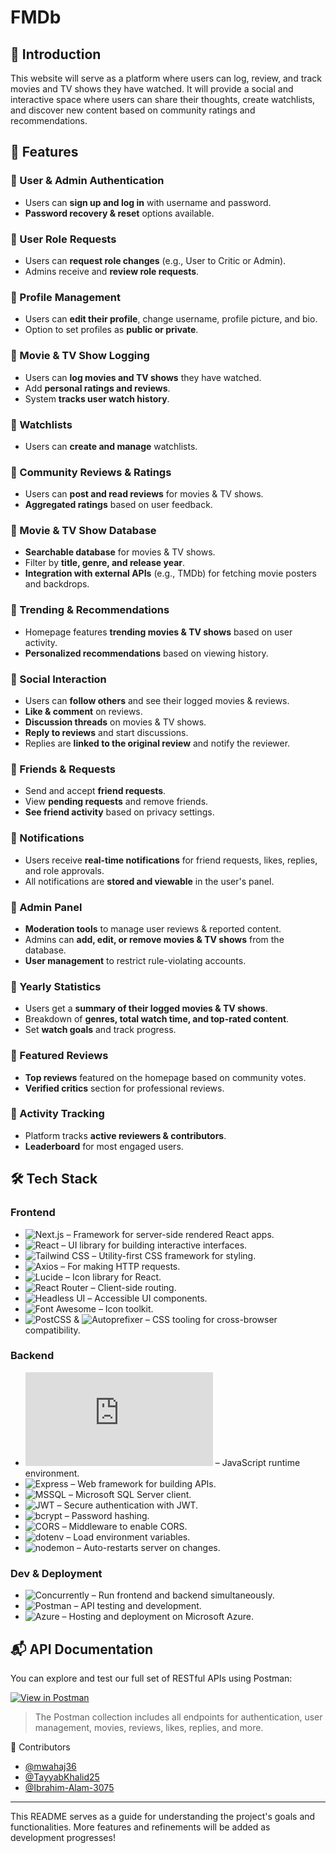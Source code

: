 # FMDb

## 📌 Introduction
This website will serve as a platform where users can log, review, and track movies and TV shows they have watched. It will provide a social and interactive space where users can share their thoughts, create watchlists, and discover new content based on community ratings and recommendations.

## 🚀 Features
### 🔹 User & Admin Authentication
- Users can **sign up and log in** with username and password.
- **Password recovery & reset** options available.

### 🔹 User Role Requests
- Users can **request role changes** (e.g., User to Critic or Admin).
- Admins receive and **review role requests**.

### 🔹 Profile Management
- Users can **edit their profile**, change username, profile picture, and bio.
- Option to set profiles as **public or private**.

### 🔹 Movie & TV Show Logging
- Users can **log movies and TV shows** they have watched.
- Add **personal ratings and reviews**.
- System **tracks user watch history**.

### 🔹 Watchlists
- Users can **create and manage** watchlists.

### 🔹 Community Reviews & Ratings
- Users can **post and read reviews** for movies & TV shows.
- **Aggregated ratings** based on user feedback.

### 🔹 Movie & TV Show Database
- **Searchable database** for movies & TV shows.
- Filter by **title, genre, and release year**.
- **Integration with external APIs** (e.g., TMDb) for fetching movie posters and backdrops.

### 🔹 Trending & Recommendations
- Homepage features **trending movies & TV shows** based on user activity.
- **Personalized recommendations** based on viewing history.

### 🔹 Social Interaction
- Users can **follow others** and see their logged movies & reviews.
- **Like & comment** on reviews.
- **Discussion threads** on movies & TV shows.
- **Reply to reviews** and start discussions.
- Replies are **linked to the original review** and notify the reviewer.

### 🔹 Friends & Requests
- Send and accept **friend requests**.
- View **pending requests** and remove friends.
- **See friend activity** based on privacy settings.

### 🔹 Notifications
- Users receive **real-time notifications** for friend requests, likes, replies, and role approvals.
- All notifications are **stored and viewable** in the user's panel.

### 🔹 Admin Panel
- **Moderation tools** to manage user reviews & reported content.
- Admins can **add, edit, or remove movies & TV shows** from the database.
- **User management** to restrict rule-violating accounts.

### 🔹 Yearly Statistics
- Users get a **summary of their logged movies & TV shows**.
- Breakdown of **genres, total watch time, and top-rated content**.
- Set **watch goals** and track progress.

### 🔹 Featured Reviews
- **Top reviews** featured on the homepage based on community votes.
- **Verified critics** section for professional reviews.

### 🔹 Activity Tracking
- Platform tracks **active reviewers & contributors**.
- **Leaderboard** for most engaged users.

## 🛠️ Tech Stack

### Frontend
- ![Next.js](https://img.shields.io/badge/Next.js-15.3.0-black?logo=next.js) – Framework for server-side rendered React apps.
- ![React](https://img.shields.io/badge/React-19.0.0-61DAFB?logo=react&logoColor=white) – UI library for building interactive interfaces.
- ![Tailwind CSS](https://img.shields.io/badge/TailwindCSS-3.4.17-38B2AC?logo=tailwind-css&logoColor=white) – Utility-first CSS framework for styling.
- ![Axios](https://img.shields.io/badge/Axios-1.8.4-5A29E4?logo=axios) – For making HTTP requests.
- ![Lucide](https://img.shields.io/badge/LucideReact-0.488.0-000?logo=lucide) – Icon library for React.
- ![React Router](https://img.shields.io/badge/ReactRouter-7.5.0-ca4245?logo=react-router) – Client-side routing.
- ![Headless UI](https://img.shields.io/badge/HeadlessUI-2.2.2-blue) – Accessible UI components.
- ![Font Awesome](https://img.shields.io/badge/FontAwesome-4.7.0-black?logo=fontawesome&logoColor=white) – Icon toolkit.
- ![PostCSS](https://img.shields.io/badge/PostCSS-8.5.3-DD3A0A?logo=postcss) & ![Autoprefixer](https://img.shields.io/badge/Autoprefixer-10.4.21-999?logo=postcss) – CSS tooling for cross-browser compatibility.

### Backend
- ![Node.js](https://img.shields.io/badge/Node.js->=18-green?logo=node.js) – JavaScript runtime environment.
- ![Express](https://img.shields.io/badge/Express-5.1.0-black?logo=express) – Web framework for building APIs.
- ![MSSQL](https://img.shields.io/badge/MSSQL-11.0.1-blue?logo=microsoftsqlserver&logoColor=white) – Microsoft SQL Server client.
- ![JWT](https://img.shields.io/badge/JSONWebToken-9.0.2-000?logo=jsonwebtokens) – Secure authentication with JWT.
- ![bcrypt](https://img.shields.io/badge/bcrypt-5.1.1-orange) – Password hashing.
- ![CORS](https://img.shields.io/badge/CORS-2.8.5-lightgrey) – Middleware to enable CORS.
- ![dotenv](https://img.shields.io/badge/dotenv-16.5.0-brightgreen) – Load environment variables.
- ![nodemon](https://img.shields.io/badge/nodemon-3.1.9-76D04B?logo=nodemon) – Auto-restarts server on changes.

### Dev & Deployment
- ![Concurrently](https://img.shields.io/badge/Concurrently-^latest-yellow) – Run frontend and backend simultaneously.
- ![Postman](https://img.shields.io/badge/Postman-Tool-orange?logo=postman) – API testing and development.
- ![Azure](https://img.shields.io/badge/Azure-Hosting-0078D4?logo=microsoft-azure&logoColor=white) – Hosting and deployment on Microsoft Azure.

## 📬 API Documentation

You can explore and test our full set of RESTful APIs using Postman:

[![View in Postman](https://img.shields.io/badge/View%20API%20Docs%20in-Postman-orange?logo=postman)](https://documenter.getpostman.com/view/43729522/2sB2cUAhsB)

> The Postman collection includes all endpoints for authentication, user management, movies, reviews, likes, replies, and more.

🤝 Contributors
- [@mwahaj36](https://github.com/mwahaj36)
- [@TayyabKhalid25](https://github.com/TayyabKhalid25)
- [@Ibrahim-Alam-3075](https://github.com/Ibrahim-Alam-3075)

---

This README serves as a guide for understanding the project's goals and functionalities. More features and refinements will be added as development progresses!

